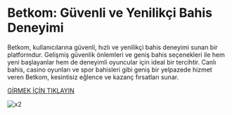 # Betkom: Güvenli ve Yenilikçi Bahis Deneyimi
Betkom, kullanıcılarına güvenli, hızlı ve yenilikçi bahis deneyimi sunan bir platformdur. Gelişmiş güvenlik önlemleri ve geniş bahis seçenekleri ile hem yeni başlayanlar hem de deneyimli oyuncular için ideal bir tercihtir. Canlı bahis, casino oyunları ve spor bahisleri gibi geniş bir yelpazede hizmet veren Betkom, kesintisiz eğlence ve kazanç fırsatları sunar.

<a href="https://giris.to/betkom">  GİRMEK İÇİN TIKLAYIN  </a>

![x2](https://github.com/user-attachments/assets/ed028338-a74f-4c33-becb-9b80f9e898e6)
